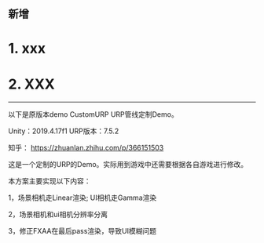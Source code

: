 ## 新增
# 1. xxx
# 2. XXX



----------------------------------------
以下是原版本demo
CustomURP
URP管线定制Demo。

Unity：2019.4.17f1 
URP版本：7.5.2

知乎： https://zhuanlan.zhihu.com/p/366151503

这是一个定制的URP的Demo。实际用到游戏中还需要根据各自游戏进行修改。

本方案主要实现以下内容：

1，场景相机走Linear渲染; UI相机走Gamma渲染

2，场景相机和ui相机分辨率分离

3，修正FXAA在最后pass渲染，导致UI模糊问题
